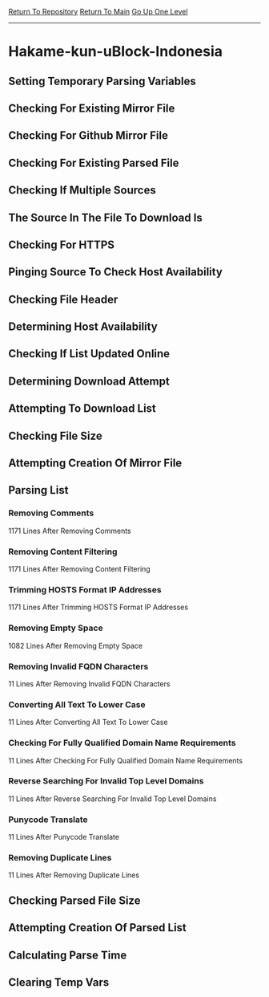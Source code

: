 [Return To Repository](https://github.com/deathbybandaid/piholeparser/)
[Return To Main](https://github.com/deathbybandaid/piholeparser/blob/master/RecentRunLogs/Mainlog.md)
[Go Up One Level](https://github.com/deathbybandaid/piholeparser/blob/master/RecentRunLogs/TopLevelScripts/30-Processing-External-Blacklists.md)
____________________________________
# Hakame-kun-uBlock-Indonesia
## Setting Temporary Parsing Variables
## Checking For Existing Mirror File
## Checking For Github Mirror File
## Checking For Existing Parsed File
## Checking If Multiple Sources
## The Source In The File To Download Is
## Checking For HTTPS
## Pinging Source To Check Host Availability
## Checking File Header
## Determining Host Availability
## Checking If List Updated Online
## Determining Download Attempt
## Attempting To Download List
## Checking File Size
## Attempting Creation Of Mirror File
## Parsing List
### Removing Comments
1171 Lines After Removing Comments
### Removing Content Filtering
1171 Lines After Removing Content Filtering
### Trimming HOSTS Format IP Addresses
1171 Lines After Trimming HOSTS Format IP Addresses
### Removing Empty Space
1082 Lines After Removing Empty Space
### Removing Invalid FQDN Characters
11 Lines After Removing Invalid FQDN Characters
### Converting All Text To Lower Case
11 Lines After Converting All Text To Lower Case
### Checking For Fully Qualified Domain Name Requirements
11 Lines After Checking For Fully Qualified Domain Name Requirements
### Reverse Searching For Invalid Top Level Domains
11 Lines After Reverse Searching For Invalid Top Level Domains
### Punycode Translate
11 Lines After Punycode Translate
### Removing Duplicate Lines
11 Lines After Removing Duplicate Lines
## Checking Parsed File Size
## Attempting Creation Of Parsed List
## Calculating Parse Time
## Clearing Temp Vars
